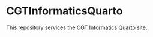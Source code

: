 # CGTInformaticsQuarto

This repository services the [CGT Informatics Quarto site](https://chop-cgtinformatics.github.io/CGTInformaticsQuarto/).
